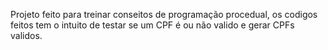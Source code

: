 Projeto feito para treinar conseitos de programação procedual, os codigos feitos tem o intuito de testar se um CPF é ou não valido e gerar CPFs validos.